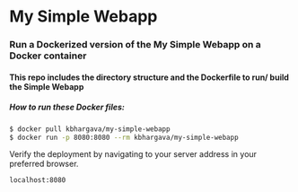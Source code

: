 # My Simple Webapp

### Run a Dockerized version of the My Simple Webapp on a Docker container

#### This repo includes the directory structure and the Dockerfile to run/ build the Simple Webapp

##### How to run these Docker files:

```sh
$ docker pull kbhargava/my-simple-webapp
$ docker run -p 8080:8080 --rm kbhargava/my-simple-webapp
```

Verify the deployment by navigating to your server address in your preferred browser.

```sh
localhost:8080
```
